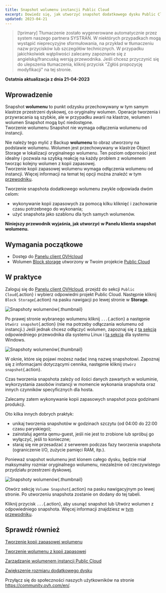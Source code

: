 ```yaml
---
title: Snapshot wolumenu instancji Public Cloud
excerpt: Dowiedz się, jak utworzyć snapshot dodatkowego dysku Public Cloud
updated: 2023-04-21
---
```


> [!primary]
> Tłumaczenie zostało wygenerowane automatycznie przez system naszego partnera SYSTRAN. W niektórych przypadkach mogą wystąpić nieprecyzyjne sformułowania, na przykład w tłumaczeniu nazw przycisków lub szczegółów technicznych. W przypadku jakichkolwiek wątpliwości zalecamy zapoznanie się z angielską/francuską wersją przewodnika. Jeśli chcesz przyczynić się do ulepszenia tłumaczenia, kliknij przycisk "Zgłóś propozycję modyfikacji" na tej stronie.
> 

**Ostatnia aktualizacja z dnia 21-04-2023**

## Wprowadzenie

Snapshot **wolumenu** to punkt odzysku przechowywany w tym samym klastrze przestrzeni dyskowej, co oryginalny wolumen. Operacje tworzenia i przywracania są szybkie, ale w przypadku awarii na klastrze, wolumen i wolumen Snapshot mogą być niedostępne.<br>
Tworzenie wolumenu Snapshot nie wymaga odłączenia wolumenu od instancji.

Nie należy tego mylić z Backup **wolumenu** to obraz utworzony na podstawie wolumenu. Wolumen jest przechowywany w klastrze Object Storage w lokalizacji oryginalnego wolumenu.
Ten poziom odporności jest idealny i pozwala na szybką reakcję na każdy problem z wolumenem tworząc kolejny wolumen z kopii zapasowej.<br>
Tworzenie kopii zapasowej wolumenu wymaga odłączenia wolumenu od instancji. Więcej informacji na temat tej opcji można znaleźć w tym [przewodniku](/pages/platform/public-cloud/volume-backup).

Tworzenie snapshota dodatkowego wolumenu zwykle odpowiada dwóm celom:

- wykonywanie kopii zapasowych za pomocą kilku kliknięć i zachowanie czasu potrzebnego do wykonania;
- użyć snapshota jako szablonu dla tych samych wolumenów.

**Niniejszy przewodnik wyjaśnia, jak utworzyć w Panelu klienta snapshot wolumenu.**

## Wymagania początkowe

- Dostęp do [Panelu client OVHcloud](https://www.ovh.com/auth/?action=gotomanager&from=https://www.ovh.pl/&ovhSubsidiary=pl)
- Wolumen [Block storage](../utworzenie_i_konfiguracja_dodatkowego_dysku_dla_instancji/) utworzony w Twoim projekcie [Public Cloud](https://www.ovhcloud.com/pl/public-cloud/)

## W praktyce

Zaloguj się do [Panelu client OVHcloud](https://www.ovh.com/auth/?action=gotomanager&from=https://www.ovh.pl/&ovhSubsidiary=pl), przejdź do sekcji `Public Cloud`{.action} i wybierz odpowiedni projekt Public Cloud. Następnie kliknij `Block Storage`{.action} na pasku nawigacji po lewej stronie w **Storage**.

![Snapshoty wolumenów](images/volume_snapshot01.png){.thumbnail}

Po prawej stronie wybranego wolumenu kliknij `...`{.action} a następnie `Utwórz snapshot`{.action} (nie ma potrzeby odłączania wolumenu od instancji.) Jeśli jednak chcesz odłączyć wolumen, zapoznaj się z [tą sekcją](/pages/platform/public-cloud/create_and_configure_an_additional_disk_on_an_instanceodłącz-wolumen/#linux) odpowiedniego przewodnika dla systemu Linux i [tą sekcją](/pages/platform/public-cloud/create_and_configure_an_additional_disk_on_an_instanceodłącz-wolumen/#windows) dla systemu Windows.

![Snapshoty wolumenów](images/volume_snapshot02.png){.thumbnail}

W oknie, które się pojawi możesz nadać inną nazwę snapshotowi. Zapoznaj się z informacjami dotyczącymi cennika, następnie kliknij `Utwórz snapshot`{.action}.

Czas tworzenia snapshota zależy od ilości danych zawartych w woluminie, wykorzystania zasobów instancji w momencie wykonania snapshota oraz innych czynników specyficznych dla hosta.

Zalecamy zatem wykonywanie kopii zapasowych snapshot poza godzinami produkcji.

Oto kilka innych dobrych praktyk:

- unikaj tworzenia snapshotów w godzinach szczytu (od 04:00 do 22:00 czasu paryskiego);
- zainstaluj agenta qemu-guest, jeśli nie jest to zrobione lub spróbuj go wyłączyć, jeśli to konieczne;
- staraj się nie przesadzać z serwerem podczas fazy tworzenia snapshota (ograniczenie I/O, zużycie pamięci RAM, itp.).

Ponieważ snapshot wolumenu jest klonem całego dysku, będzie miał maksymalny rozmiar oryginalnego wolumenu, niezależnie od rzeczywistego przydziału przestrzeni dyskowej.

![Snapshoty wolumenów](images/volume_snapshot03.png){.thumbnail}

Otwórz sekcję `Volume Snapshot`{.action} na pasku nawigacyjnym po lewej stronie. Po utworzeniu snapshota zostanie on dodany do tej tabeli.

Kliknij przycisk `...`{.action}, aby usunąć snapshot lub Utwórz wolumen z odpowiedniego snapshota. Więcej informacji znajdziesz w [tym przewodniku](/pages/platform/public-cloud/create-volume-from-snapshot).

## Sprawdź również

[Tworzenie kopii zapasowej wolumenu](/pages/platform/public-cloud/volume-backup)

[Tworzenie wolumenu z kopii zapasowej](/pages/platform/public-cloud/create-volume-from-snapshot)

[Zarządzanie wolumenem instancji Public Cloud](/pages/platform/public-cloud/create_and_configure_an_additional_disk_on_an_instance)

[Zwiększenie rozmiaru dodatkowego dysku](/pages/platform/public-cloud/increase_the_size_of_an_additional_disk)

Przyłącz się do społeczności naszych użytkowników na stronie <https://community.ovh.com/en/>.